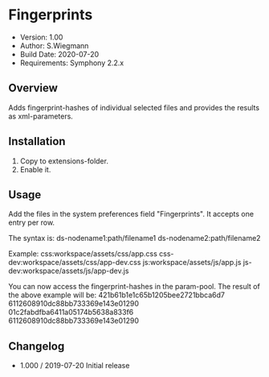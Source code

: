# Fingerprints

- Version: 1.00
- Author: S.Wiegmann
- Build Date: 2020-07-20
- Requirements: Symphony 2.2.x


## Overview

Adds fingerprint-hashes of individual selected files and provides the results as xml-parameters.


## Installation

1. Copy to extensions-folder.
2. Enable it.


## Usage

Add the files in the system preferences field "Fingerprints".
It accepts one entry per row.

The syntax is:
    ds-nodename1:path/filename1
    ds-nodename2:path/filename2


Example:
    css:workspace/assets/css/app.css
    css-dev:workspace/assets/css/app-dev.css
    js:workspace/assets/js/app.js
    js-dev:workspace/assets/js/app-dev.js


You can now access the fingerprint-hashes in the param-pool.
The result of the above example will be:
    <fingerprint-css>421b61b1e1c65b1205bee2721bbca6d7</fingerprint-css>
    <fingerprint-css-dev>6112608910dc88bb733369e143e01290</fingerprint-css-dev>
    <fingerprint-js>01c2fabdfba6411a05174b5638a833f6</fingerprint-js>
    <fingerprint-js-dev>6112608910dc88bb733369e143e01290</fingerprint-js-dev>



## Changelog

- 1.000 / 2019-07-20 Initial release

